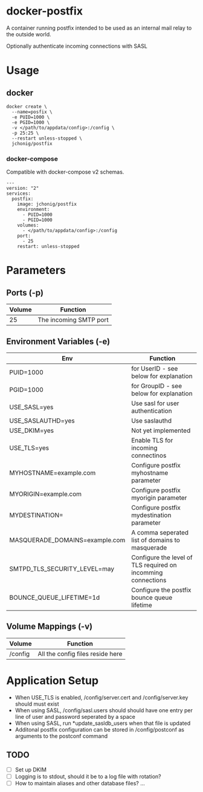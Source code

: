 # docker-postfix
A container running postfix intended to be used as an internal mail
relay to the outside world.

Optionally authenticate incoming connections with SASL

# Usage

## docker

```
docker create \
  --name=posfix \
  -e PUID=1000 \
  -e PGID=1000 \
  -v </path/to/appdata/config>:/config \
  -p 25:25 \
  --restart unless-stopped \
  jchonig/postfix
```

### docker-compose

Compatible with docker-compose v2 schemas.

```
---
version: "2"
services:
  postfix:
    image: jchonig/postfix
    environment:
      - PUID=1000
      - PGID=1000
    volumes:
      - </path/to/appdata/config>:/config
    port:
      - 25
    restart: unless-stopped
```

# Parameters

## Ports (-p)

| Volume | Function               |
| ------ | --------               |
| 25     | The incoming SMTP port |

## Environment Variables (-e)

| Env                            | Function                                                     |
| ---                            | --------                                                     |
| PUID=1000                      | for UserID - see below for explanation                       |
| PGID=1000                      | for GroupID - see below for explanation                      |
| USE_SASL=yes                   | Use sasl for user authentication                             |
| USE_SASLAUTHD=yes              | Use saslauthd                                                |
| USE_DKIM=yes                   | Not yet implemented                                          |
| USE_TLS=yes                    | Enable TLS for incoming connectinos                          |
| MYHOSTNAME=example.com         | Configure postfix myhostname parameter                       |
| MYORIGIN=example.com           | Configure postfix myorigin parameter                         |
| MYDESTINATION=                 | Configure postfix mydestination parameter                    |
| MASQUERADE_DOMAINS=example.com | A comma seperated list of domains to masquerade              |
| SMTPD_TLS_SECURITY_LEVEL=may   | Configure the level of TLS required on incomming connections |
| BOUNCE_QUEUE_LIFETIME=1d       | Configure the postfix bounce queue lifetime                  |

## Volume Mappings (-v)

| Volume  | Function                         |
| ------  | --------                         |
| /config | All the config files reside here |

# Application Setup

+ When USE_TLS is enabled, /config/server.cert and /config/server.key should must exist
+ When using SASL, /config/sasl.users should should have one entry 	per line of user and password seperated by a space
+ When using SASL, run *update_sasldb_users when that file is updated
+ Additonal postfix configuration can be stored in /config/postconf as arguments to the postconf command

## TODO

+ [ ] Set up DKIM
+ [ ] Logging is to stdout, should it be to a log file with rotation?
+ [ ] How to maintain aliases and other database files?
...
